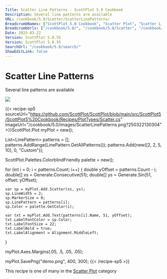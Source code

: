 ```yaml
---
Title: Scatter Line Patterns - ScottPlot 5.0 Cookbook
Description: Several line patterns are available
URL: /cookbook/5.0/Scatter/ScatterLinePatterns/
BreadcrumbNames: ["ScottPlot 5.0 Cookbook", "Scatter Plot", "Scatter Line Patterns"]
BreadcrumbUrls: ["/cookbook/5.0/", "/cookbook/5.0/Scatter", "/cookbook/5.0/Scatter/ScatterLinePatterns"]
Date: 2025-03-22
Version: ScottPlot 5.0.55
Version: ScottPlot 5.0.55
SearchUrl: "/cookbook/5.0/search/"
ShowEditLink: false
---
```



<div class='d-flex align-items-center mt-5'>
<h1 class='me-2 text-dark my-0 border-0'>Scatter Line Patterns</h1>
</div>

Several line patterns are available

[![](/cookbook/5.0/images/ScatterLinePatterns.png?250322130304)](/cookbook/5.0/images/ScatterLinePatterns.png?250322130304)

{{< recipe-sp5 sourceUrl="https://github.com/ScottPlot/ScottPlot/blob/main/src/ScottPlot5/ScottPlot5%20Cookbook/Recipes/PlotTypes/Scatter.cs" imageUrl="/cookbook/5.0/images/ScatterLinePatterns.png?250322130304" >}}ScottPlot.Plot myPlot = new();

List&lt;LinePattern&gt; patterns = [];
patterns.AddRange(LinePattern.GetAllPatterns());
patterns.Add(new([2, 2, 5, 10], 0, "Custom"));

ScottPlot.Palettes.ColorblindFriendly palette = new();

for (int i = 0; i &lt; patterns.Count; i++)
{
    double yOffset = patterns.Count - i;
    double[] xs = Generate.Consecutive(51);
    double[] ys = Generate.Sin(51, offset: yOffset);

    var sp = myPlot.Add.Scatter(xs, ys);
    sp.LineWidth = 2;
    sp.MarkerSize = 0;
    sp.LinePattern = patterns[i];
    sp.Color = palette.GetColor(i);

    var txt = myPlot.Add.Text(patterns[i].Name, 51, yOffset);
    txt.LabelFontColor = sp.Color;
    txt.LabelFontSize = 22;
    txt.LabelBold = true;
    txt.LabelAlignment = Alignment.MiddleLeft;
}

myPlot.Axes.Margins(.05, .5, .05, .05);

myPlot.SavePng("demo.png", 400, 300);
{{< /recipe-sp5 >}}

<div class='my-5 text-center'>This recipe is one of many in the <a href='/cookbook/5.0/Scatter'>Scatter Plot</a> category</div>


